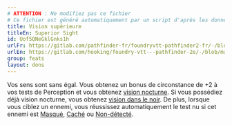 ```yaml
---
# ATTENTION : Ne modifiez pas ce fichier
# Ce fichier est généré automatiquement par un script d'après les données du module Foundry VTT officiel et de sa traduction
title: Vision supérieure
titleEn: Superior Sight
id: Uof5QNeGklGnks1h
urlFr: https://gitlab.com/pathfinder-fr/foundryvtt-pathfinder2-fr/-/blob/master/data/feats/Uof5QNeGklGnks1h.htm
urlEn: https://gitlab.com/hooking/foundry-vtt---pathfinder-2e/-/blob/master/packs/data/feats.db/superior-sight.json
group: feats
layout: dons
---
```

<span>Vos sens sont sans égal. Vous obtenez un bonus de circonstance de +2 à vos tests de Perception et vous obtenez [vision nocturne](../ancestry-features/vision-nocturne.md). Si vous possédiez déjà vision nocturne, vous obtenez [vision dans le noir](../ancestry-features/vision-dans-le-noir.md). De plus, lorsque vous ciblez un ennemi, vous réussissez automatiquement le test nu si cet ennemi est [Masqué](../conditions/masqué.md), [Caché](../conditions/caché.md) ou [Non-détecté](../conditions/non-détecté.md). 


